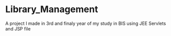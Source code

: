 # Library_Management
A project I made in 3rd and finaly year of my study in BIS using JEE Servlets and JSP file
